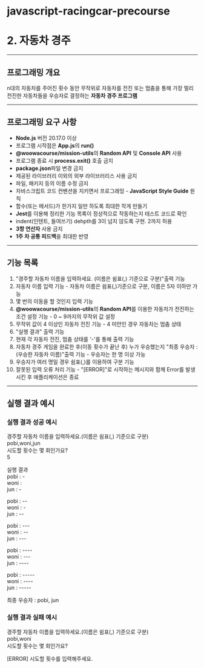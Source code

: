 # javascript-racingcar-precourse

# 2. 자동차 경주

---

## 프로그래밍 개요

n대의 자동차를 주어진 횟수 동안 무작위로 자동차를 전진 또는 멈춤을 통해 가장 멀리 전진한 자동차들을 우승자로 결정하는 **자동차 경주 프로그램**

---

## 프로그래밍 요구 사항

- **Node.js** 버전 20.17.0 이상
- 프로그램 시작점은 **App.js**의 **run()**
- **@woowacourse/mission-utils**의 **Random API** 및 **Console API** 사용
- 프로그램 종료 시 **process.exit()** 호출 금지
- **package.json**파일 변경 금지
- 제공된 라이브러리 이외의 외부 라이브러리스 사용 금지
- 파일, 패키지 등의 이름 수정 금지
- 자바스크립트 코드 컨벤션을 지키면서 프로그래밍 - **JavaScript Style Guide** 원칙
- 함수(또는 메서드)가 한가지 일만 하도록 최대한 작게 만들기
- **Jest**를 이용해 정리한 기능 목록이 정상적으로 작동하는지 테스트 코드로 확인
- indent(인텐트, 들여쓰기) dehpth를 3이 넘지 않도록 구현. 2까지 허용
- **3항 연산자** 사용 금지
- **1주 차 공통 피드백**을 최대한 반영

---

## 기능 목록

1. "경주할 자동차 이름을 입력하세요. (이름은 쉼표(,) 기준으로 구분)"출력 기능
2. 자동차 이름 입력 기능 - 자동차 이름은 쉼표(,)기준으로 구분, 이름은 5자 이하만 가능
3. 몇 번의 이동을 할 것인지 입력 기능
4. **@woowacourse/mission-utils**의 **Random API**를 이용한 자동차가 전진하는 조건 설정 기능 - 0 ~ 9까지의 무작위 값 설정
5. 무작위 값이 4 이상인 자동차 전진 기능 - 4 미안인 경우 자동차는 멈춤 상태
6. "실행 결과" 출력 기능
7. 현재 각 자동차 전진, 멈춤 상태를 '-'를 통해 출력 기능
8. 자동차 경주 게임을 완료한 후(이동 횟수가 끝난 후) 누가 우승했는지 "최종 우승자 : (우승한 자동차 이름)"출력 기능 - 우승자는 한 명 이상 가능
9. 우승자가 여러 명일 경우 쉼표(,)를 이용하여 구분 기능
10. 잘못된 입력 오류 처리 기능 - "[ERROR]"로 시작하는 메시지와 함께 Error를 발생시킨 후 애플리케이션은 종료

---

## 실행 결과 예시

### 실행 결과 성공 예시

경주할 자동차 이름을 입력하세요.(이름은 쉼표(,) 기준으로 구분)<br/>
pobi,woni,jun<br/>
시도할 횟수는 몇 회인가요?<br/>
5

실행 결과<br/>
pobi : -<br/>
woni :<br/>
jun : -<br/>

pobi : --<br/>
woni : -<br/>
jun : --<br/>

pobi : ---<br/>
woni : --<br/>
jun : ---<br/>

pobi : ----<br/>
woni : ---<br/>
jun : ----<br/>

pobi : -----<br/>
woni : ----<br/>
jun : -----<br/>

최종 우승자 : pobi, jun

### 실행 결과 실패 예시

경주할 자동차 이름을 입력하세요.(이름은 쉼표(,) 기준으로 구분)<br/>
pobi,woni<br/>
시도할 횟수는 몇 회인가요?

[ERROR] 시도할 횟수를 입력해주세요.
